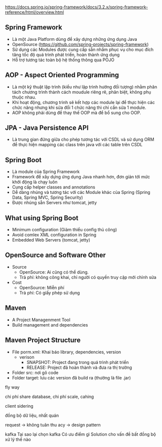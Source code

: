 https://docs.spring.io/spring-framework/docs/3.2.x/spring-framework-reference/html/overview.html

## Spring Framework

- Là một Java Platform dùng để xây dựng những ứng dụng Java
- OpenSource (https://github.com/spring-projects/spring-framework)
- Sử dụng các Modules được cung cấp sẵn nhắm phục vụ cho mục đích tăng tốc độ quá trình phát triển, hoàn thành ứng dụng
- Hỗ trợ tương tác toàn bộ hệ thống thông qua POJO

## AOP - Aspect Oriented Programming

- Là một kỹ thuật lập trình (kiểu như lập trình hướng đối tượng) nhằm phân tách chương trình thành cách moudule riêng rẽ, phân biệt, không phụ thuộc nhau.
- Khi hoạt động, chương trình sẽ kết hợp các module lại để thực hiện các chức năng nhưng khi sửa đổi 1 chức năng thì chỉ cần sửa 1 module.
- AOP không phải dùng để thay thế OOP mà để bổ sung cho OOP.

## JPA - Java Persistence API

- Là trung gian đứng giữa cho phép tương tác với CSDL và sử dụng ORM để thực hiện mapping các class trên java với các table trên CSDL

## Spring Boot

- Là module của Spring Framework
- Framework để xây dựng ứng dụng Java nhanh hơn, đơn giản tới mức khởi động là chạy luôn
- Cung cấp helper classes and annotations
- Dễ dàng nhúng và tương tác với các Module khác của Spring (Spring Data, Spring MVC, Spring Security)
- Được nhúng sẵn Servers như tomcat, jetty

## What using Spring Boot

- Minimum configuration (Giảm thiểu config thủ công)
- Avoid comlex XML configuration in Spring
- Embedded Web Servers (tomcat, jetty)

## OpenSource and Software Other

- Source
  - OpenSource: Ai cũng có thể dùng.
  - Trả phí: không công khai, chỉ người có quyền truy cập mới chỉnh sửa
- Cost
  - OpenSource: Miễn phí
  - Trả phí: Có giấy phép sử dụng

## Maven

- A Project Managenment Tool
- Build management and dependencies

## Maven Project Structure

- File porm.xml: Khai báo library, dependencies, version
  - verison
    - SNAPSHOT: Project đang trong quá trình phát triển
    - RELEASE: Project đã hoàn thành và đưa ra thị trường
- Folder src: nơi gõ code
- Folder target: lưu các version đã build ra (thường là file .jar)

fly way

chi phí
share database, chi phí
scale, cahing

client sidering

đồng bộ dữ liệu, nhất quán

request -> không tuân thu acy -> design pattern

kafka
Tại sao lại chọn kafka
Có ưu điểm gì
Solution cho vấn đề bất đồng bộ xử lý thế nào
